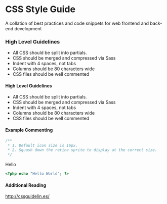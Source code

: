 # CSS Style Guide
A collation of best practices and code snippets for web frontend and back-end development

### High Level Guidelines
* All CSS should be split into partials.
* CSS should be merged and compressed via Sass 
* Indent with 4 spaces, not tabs
* Columns should be 80 characters wide
* CSS files should be well commented

#### High Level Guidelines
* All CSS should be split into partials.
* CSS should be merged and compressed via Sass 
* Indent with 4 spaces, not tabs
* Columns should be 80 characters wide
* CSS files should be well commented


#### Example Commenting

```css
/**
 * 1. Default icon size is 16px.
 * 2. Squash down the retina sprite to display at the correct size.
 */
```

Hello
```php
<?php echo "Hello World"; ?>
```



#### Additional Reading
http://cssguidelin.es/
